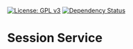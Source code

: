 [![License: GPL v3](https://img.shields.io/badge/License-GPL%20v3-blue.svg)](https://www.gnu.org/licenses/gpl-3.0) [![Dependency Status](https://www.versioneye.com/user/projects/591d7054d83ae5005cde5b7d/badge.svg?style=flat-square)](https://www.versioneye.com/user/projects/591d7054d83ae5005cde5b7d)

# Session Service